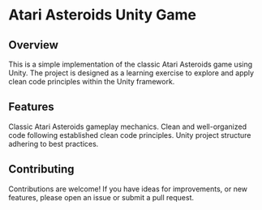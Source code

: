 <h1>Atari Asteroids Unity Game</h1>

<h2>Overview</h2>

<p>This is a simple implementation of the classic Atari Asteroids game using Unity. The project is designed as a learning exercise to explore and apply clean code principles within the Unity framework.</p>
<h2>Features</h2>
<p>
Classic Atari Asteroids gameplay mechanics.
Clean and well-organized code following established clean code principles.
Unity project structure adhering to best practices.
</p>
<h2>Contributing</h2>
<p>Contributions are welcome! If you have ideas for improvements, or new features, please open an issue or submit a pull request.</p>
